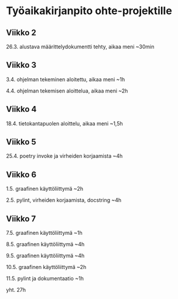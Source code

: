 # Työaikakirjanpito ohte-projektille

## Viikko 2
26.3. alustava määrittelydokumentti tehty, aikaa meni ~30min

## Viikko 3
3.4. ohjelman tekeminen aloitettu, aikaa meni ~1h

4.4. ohjelman tekemisen aloittelua, aikaa meni ~2h

## Viikko 4
18.4. tietokantapuolen aloittelu, aikaa meni ~1,5h

## Viikko 5
25.4. poetry invoke ja virheiden korjaamista ~4h

## Viikko 6
1.5. graafinen käyttöliittymä ~2h

2.5. pylint, virheiden korjaamista, docstring ~4h


## Viikko 7
7.5. graafinen käyttöliittymä ~1h

8.5. graafinen käyttöliittymä ~4h

9.5. graafinen käyttöliittymä ~4h

10.5. graafinen käyttöliittymä ~2h

11.5. pylint ja dokumentaatio ~1h



yht. 27h
